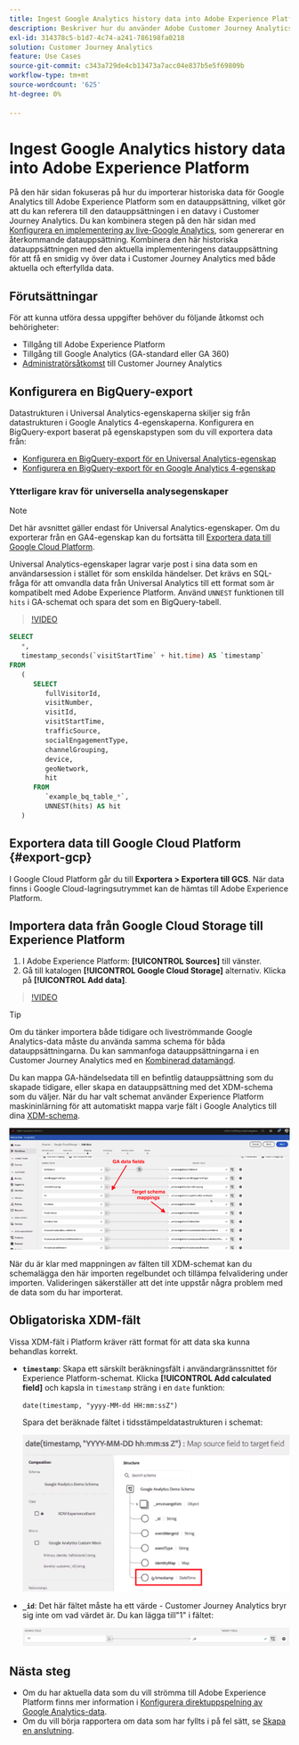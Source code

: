```yaml
---
title: Ingest Google Analytics history data into Adobe Experience Platform
description: Beskriver hur du använder Adobe Customer Journey Analytics för att importera Google Analytics-data till Adobe Experience Platform.
exl-id: 314378c5-b1d7-4c74-a241-786198fa0218
solution: Customer Journey Analytics
feature: Use Cases
source-git-commit: c343a729de4cb13473a7acc04e837b5e5f69809b
workflow-type: tm+mt
source-wordcount: '625'
ht-degree: 0%

---
```



# Ingest Google Analytics history data into Adobe Experience Platform

På den här sidan fokuseras på hur du importerar historiska data för Google Analytics till Adobe Experience Platform som en datauppsättning, vilket gör att du kan referera till den datauppsättningen i en datavy i Customer Journey Analytics. Du kan kombinera stegen på den här sidan med [Konfigurera en implementering av live-Google Analytics](streaming.md), som genererar en återkommande datauppsättning. Kombinera den här historiska datauppsättningen med den aktuella implementeringens datauppsättning för att få en smidig vy över data i Customer Journey Analytics med både aktuella och efterfyllda data.

## Förutsättningar

För att kunna utföra dessa uppgifter behöver du följande åtkomst och behörigheter:

* Tillgång till Adobe Experience Platform
* Tillgång till Google Analytics (GA-standard eller GA 360)
* [Administratörsåtkomst](/help/admin/cja-access-control.md) till Customer Journey Analytics

## Konfigurera en BigQuery-export

Datastrukturen i Universal Analytics-egenskaperna skiljer sig från datastrukturen i Google Analytics 4-egenskaperna. Konfigurera en BigQuery-export baserat på egenskapstypen som du vill exportera data från:

* [Konfigurera en BigQuery-export för en Universal Analytics-egenskap](https://support.google.com/analytics/answer/3416092)
* [Konfigurera en BigQuery-export för en Google Analytics 4-egenskap](https://support.google.com/analytics/answer/9823238)

### Ytterligare krav för universella analysegenskaper

>[!NOTE]
>
>Det här avsnittet gäller endast för Universal Analytics-egenskaper. Om du exporterar från en GA4-egenskap kan du fortsätta till [Exportera data till Google Cloud Platform](#export-gcp).

Universal Analytics-egenskaper lagrar varje post i sina data som en användarsession i stället för som enskilda händelser. Det krävs en SQL-fråga för att omvandla data från Universal Analytics till ett format som är kompatibelt med Adobe Experience Platform. Använd `UNNEST` funktionen till `hits` i GA-schemat och spara det som en BigQuery-tabell.

>[!VIDEO](https://video.tv.adobe.com/v/332634)

```sql
SELECT
   *,
   timestamp_seconds(`visitStartTime` + hit.time) AS `timestamp` 
FROM
   (
      SELECT
         fullVisitorId,
         visitNumber,
         visitId,
         visitStartTime,
         trafficSource,
         socialEngagementType,
         channelGrouping,
         device,
         geoNetwork,
         hit 
      FROM
         `example_bq_table_*`,
         UNNEST(hits) AS hit 
   )
```

## Exportera data till Google Cloud Platform {#export-gcp}

I Google Cloud Platform går du till **Exportera > Exportera till GCS**. När data finns i Google Cloud-lagringsutrymmet kan de hämtas till Adobe Experience Platform.

## Importera data från Google Cloud Storage till Experience Platform

1. I Adobe Experience Platform: **[!UICONTROL Sources]** till vänster.
1. Gå till katalogen **[!UICONTROL Google Cloud Storage]** alternativ. Klicka på **[!UICONTROL Add data]**.

>[!VIDEO](https://video.tv.adobe.com/v/332676)

>[!TIP]
>
>Om du tänker importera både tidigare och liveströmmande Google Analytics-data måste du använda samma schema för båda datauppsättningarna. Du kan sammanfoga datauppsättningarna i en Customer Journey Analytics med en [Kombinerad datamängd](/help/connections/combined-dataset.md).

Du kan mappa GA-händelsedata till en befintlig datauppsättning som du skapade tidigare, eller skapa en datauppsättning med det XDM-schema som du väljer. När du har valt schemat använder Experience Platform maskininlärning för att automatiskt mappa varje fält i Google Analytics till dina [XDM-schema](https://experienceleague.adobe.com/docs/experience-platform/xdm/home.html#ui).

![Schemamappning som framhäver GA-datafälten och målschemamappningar](../assets/schema-map.png)

När du är klar med mappningen av fälten till XDM-schemat kan du schemalägga den här importen regelbundet och tillämpa felvalidering under importen. Valideringen säkerställer att det inte uppstår några problem med de data som du har importerat.

## Obligatoriska XDM-fält

Vissa XDM-fält i Platform kräver rätt format för att data ska kunna behandlas korrekt.

* **`timestamp`**: Skapa ett särskilt beräkningsfält i användargränssnittet för Experience Platform-schemat. Klicka **[!UICONTROL Add calculated field]** och kapsla in `timestamp` sträng i en `date` funktion:

  `date(timestamp, "yyyy-MM-dd HH:mm:ssZ")`

  Spara det beräknade fältet i tidsstämpeldatastrukturen i schemat:

  ![Tidsstämpel](../assets/timestamp.png)

* **`_id`**: Det här fältet måste ha ett värde - Customer Journey Analytics bryr sig inte om vad värdet är. Du kan lägga till&quot;1&quot; i fältet:

  ![ID](../assets/_id.png)

## Nästa steg

* Om du har aktuella data som du vill strömma till Adobe Experience Platform finns mer information i [Konfigurera direktuppspelning av Google Analytics-data](streaming.md).
* Om du vill börja rapportera om data som har fyllts i på fel sätt, se [Skapa en anslutning](/help/connections/create-connection.md).
